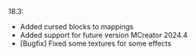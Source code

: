 18.3:
- Added cursed blocks to mappings
- Added support for future version MCreator 2024.4
- [Bugfix] Fixed some textures for some effects